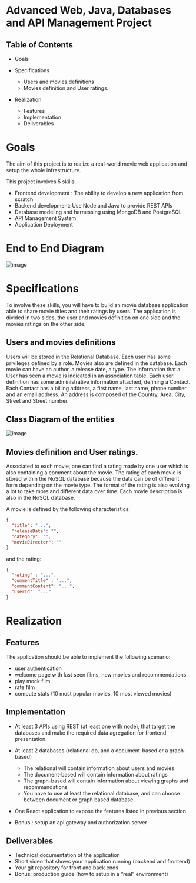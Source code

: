 # Advanced Web, Java, Databases and API Management Project

## Table of Contents
- Goals
- Specifications

  - Users and movies definitions
  - Movies definition and User ratings.

- Realization
  - Features
  - Implementation
  - Deliverables

# Goals
The aim of this project is to realize a real-world movie web application and setup the whole infrastructure.

This project involves 5 skills:
- Frontend development : The ability to develop a new application from scratch
- Backend development: Use Node and Java to provide REST APIs
- Database modeling and harnessing using MongoDB and PostgreSQL
- API Management System
- Application Deployment

# End to End Diagram
![image](https://user-images.githubusercontent.com/72979397/180874471-151b9583-3e1c-45e0-bf7c-d7900e9ce728.png)

# Specifications
To involve these skills, you will have to build an movie database application able to share movie titles
and their ratings by users. The application is divided in two sides, the user and movies definition on one side and the movies
ratings on the other side.

## Users and movies definitions
Users will be stored in the Relational Database. Each user has some privileges defined by a role. Movies also are defined in the database. Each movie can have an author, a
release date, a type. The information that a User has seen a movie is indicated in an association table. Each user definition has some administrative information attached,
defining a Contact. Each Contact has a billing address, a first name, last name, phone number and an email address. An address is composed of the Country, Area, City, Street
and Street number.

## Class Diagram of the entities
![image](https://user-images.githubusercontent.com/72979397/180875040-13a79565-e53a-4475-8804-62c339a80361.png)

## Movies definition and User ratings.
Associated to each movie, one can find a rating made by one user which is also containing a comment about the movie. The rating of each movie is stored within the NoSQL
database because the data can be of different form depending on the movie type. The format of the rating is also evolving a lot to take
more and different data over time. Each movie description is also in the NoSQL database.

A movie is defined by the following characteristics:

```json
{
  "title": "...",
  "releaseDate": "",
  "category": "",
  "movieDirector": ""
}
```

and the rating:

```json
{
  "rating" : "...",
  "commentTitle" : "...",
  "commentContent": "...",
  "userId": "..."
}
```

# Realization
## Features
The application should be able to implement the following scenario:
- user authentication
- welcome page with last seen films, new movies and recommendations
- play mock film
- rate film
- compute stats (10 most popular movies, 10 most viewed movies)

## Implementation
- At least 3 APIs using REST (at least one with node), that target the databases and make the
required data agregation for frontend presentation.

- At least 2 databases (relational db, and a document-based or a graph-based)
  - The relational will contain information about users and movies
  - The document-based will contain information about ratings
  - The graph-based will contain information about viewing graphs and recommandations
  - You have to use at least the relational database, and can choose between document or graph
    based database
- One React application to expose the features listed in previous section
- Bonus : setup an api gateway and authorization server

## Deliverables
- Technical documentation of the application
- Short video that shows your application running (backend and frontend)
- Your git repository for front and back ends
- Bonus: production guide (how to setup in a “real” environment)
